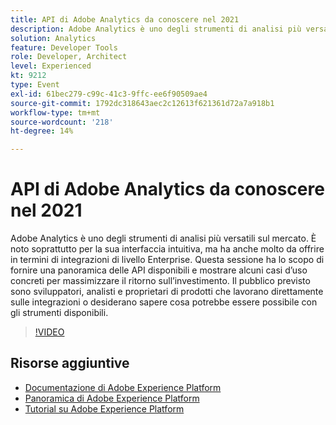 ```yaml
---
title: API di Adobe Analytics da conoscere nel 2021
description: Adobe Analytics è uno degli strumenti di analisi più versatili sul mercato. È noto soprattutto per la sua interfaccia intuitiva, ma ha anche molto da offrire in termini di integrazioni di livello Enterprise. Questa sessione ha lo scopo di fornire una panoramica delle API disponibili e mostrare alcuni casi d’uso concreti per massimizzare il ritorno sull’investimento. Il pubblico previsto sono sviluppatori, analisti e proprietari di prodotti che lavorano direttamente sulle integrazioni o desiderano sapere cosa potrebbe essere possibile con gli strumenti disponibili.
solution: Analytics
feature: Developer Tools
role: Developer, Architect
level: Experienced
kt: 9212
type: Event
exl-id: 61bec279-c99c-41c3-9ffc-ee6f90509ae4
source-git-commit: 1792dc318643aec2c12613f621361d72a7a918b1
workflow-type: tm+mt
source-wordcount: '218'
ht-degree: 14%

---
```


# API di Adobe Analytics da conoscere nel 2021

Adobe Analytics è uno degli strumenti di analisi più versatili sul mercato. È noto soprattutto per la sua interfaccia intuitiva, ma ha anche molto da offrire in termini di integrazioni di livello Enterprise. Questa sessione ha lo scopo di fornire una panoramica delle API disponibili e mostrare alcuni casi d’uso concreti per massimizzare il ritorno sull’investimento. Il pubblico previsto sono sviluppatori, analisti e proprietari di prodotti che lavorano direttamente sulle integrazioni o desiderano sapere cosa potrebbe essere possibile con gli strumenti disponibili.

>[!VIDEO](https://video.tv.adobe.com/v/337576/?quality=12&learn=on&hidetitle=true)

## Risorse aggiuntive

- [Documentazione di Adobe Experience Platform](https://experienceleague.adobe.com/docs/experience-platform.html?lang=it)
- [Panoramica di Adobe Experience Platform](https://experienceleague.adobe.com/docs/experience-platform/landing/home.html?lang=it)
- [Tutorial su Adobe Experience Platform](https://experienceleague.adobe.com/docs/platform-learn/tutorials/overview.html?lang=it)
